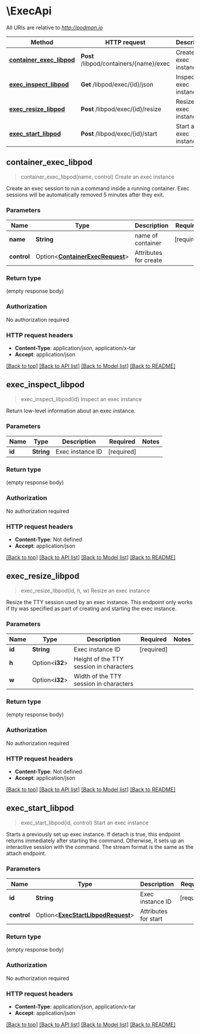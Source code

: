 # \ExecApi

All URIs are relative to *http://podman.io*

Method | HTTP request | Description
------------- | ------------- | -------------
[**container_exec_libpod**](ExecApi.md#container_exec_libpod) | **Post** /libpod/containers/{name}/exec | Create an exec instance
[**exec_inspect_libpod**](ExecApi.md#exec_inspect_libpod) | **Get** /libpod/exec/{id}/json | Inspect an exec instance
[**exec_resize_libpod**](ExecApi.md#exec_resize_libpod) | **Post** /libpod/exec/{id}/resize | Resize an exec instance
[**exec_start_libpod**](ExecApi.md#exec_start_libpod) | **Post** /libpod/exec/{id}/start | Start an exec instance



## container_exec_libpod

> container_exec_libpod(name, control)
Create an exec instance

Create an exec session to run a command inside a running container. Exec sessions will be automatically removed 5 minutes after they exit.

### Parameters


Name | Type | Description  | Required | Notes
------------- | ------------- | ------------- | ------------- | -------------
**name** | **String** | name of container | [required] |
**control** | Option<[**ContainerExecRequest**](ContainerExecRequest.md)> | Attributes for create |  |

### Return type

 (empty response body)

### Authorization

No authorization required

### HTTP request headers

- **Content-Type**: application/json, application/x-tar
- **Accept**: application/json

[[Back to top]](#) [[Back to API list]](../README.md#documentation-for-api-endpoints) [[Back to Model list]](../README.md#documentation-for-models) [[Back to README]](../README.md)


## exec_inspect_libpod

> exec_inspect_libpod(id)
Inspect an exec instance

Return low-level information about an exec instance.

### Parameters


Name | Type | Description  | Required | Notes
------------- | ------------- | ------------- | ------------- | -------------
**id** | **String** | Exec instance ID | [required] |

### Return type

 (empty response body)

### Authorization

No authorization required

### HTTP request headers

- **Content-Type**: Not defined
- **Accept**: application/json

[[Back to top]](#) [[Back to API list]](../README.md#documentation-for-api-endpoints) [[Back to Model list]](../README.md#documentation-for-models) [[Back to README]](../README.md)


## exec_resize_libpod

> exec_resize_libpod(id, h, w)
Resize an exec instance

Resize the TTY session used by an exec instance. This endpoint only works if tty was specified as part of creating and starting the exec instance. 

### Parameters


Name | Type | Description  | Required | Notes
------------- | ------------- | ------------- | ------------- | -------------
**id** | **String** | Exec instance ID | [required] |
**h** | Option<**i32**> | Height of the TTY session in characters |  |
**w** | Option<**i32**> | Width of the TTY session in characters |  |

### Return type

 (empty response body)

### Authorization

No authorization required

### HTTP request headers

- **Content-Type**: Not defined
- **Accept**: application/json

[[Back to top]](#) [[Back to API list]](../README.md#documentation-for-api-endpoints) [[Back to Model list]](../README.md#documentation-for-models) [[Back to README]](../README.md)


## exec_start_libpod

> exec_start_libpod(id, control)
Start an exec instance

Starts a previously set up exec instance. If detach is true, this endpoint returns immediately after starting the command. Otherwise, it sets up an interactive session with the command. The stream format is the same as the attach endpoint. 

### Parameters


Name | Type | Description  | Required | Notes
------------- | ------------- | ------------- | ------------- | -------------
**id** | **String** | Exec instance ID | [required] |
**control** | Option<[**ExecStartLibpodRequest**](ExecStartLibpodRequest.md)> | Attributes for start |  |

### Return type

 (empty response body)

### Authorization

No authorization required

### HTTP request headers

- **Content-Type**: application/json, application/x-tar
- **Accept**: application/json

[[Back to top]](#) [[Back to API list]](../README.md#documentation-for-api-endpoints) [[Back to Model list]](../README.md#documentation-for-models) [[Back to README]](../README.md)

